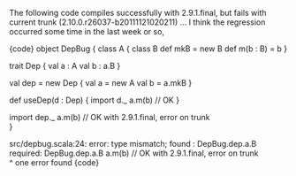 The following code compiles successfully with 2.9.1.final, but fails with current trunk (2.10.0.r26037-b20111121020211) ... I think the regression occurred some time in the last week or so,

{code}
object DepBug {
  class A {
    class B
    def mkB = new B
    def m(b : B) = b
  }
  
  trait Dep {
    val a : A
    val b : a.B
  }
  
  val dep = new Dep {
    val a = new A
    val b = a.mkB
  }

  def useDep(d : Dep) {
    import d._
    a.m(b)         // OK
  }
  
  import dep._
  a.m(b)           // OK with 2.9.1.final, error on trunk  
}

src/depbug.scala:24: error: type mismatch;
 found   : DepBug.dep.a.B
 required: DepBug.dep.a.B
  a.m(b)           // OK with 2.9.1.final, error on trunk  
      ^
one error found
{code}

